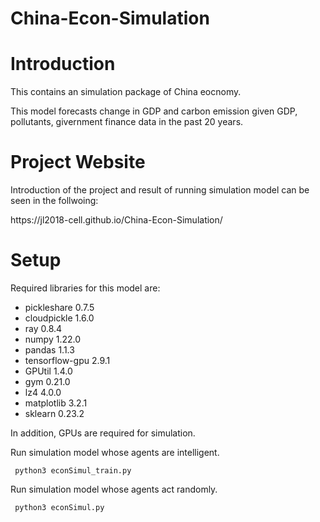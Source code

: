 # China-Econ-Simulation
<h1> Introduction </h1>
<p> This contains an simulation package of China eocnomy. </p>
<p> This model forecasts change in GDP and carbon emission given GDP, pollutants, givernment finance data in the past 20 years. </p>

<h1> Project Website </h1>
<p> Introduction of the project and result of running simulation model can be seen in the follwoing: </p>
<p> https://jl2018-cell.github.io/China-Econ-Simulation/ </p>

<h1> Setup </h1>
<p> Required libraries for this model are: </p>
<ul>
  <li> pickleshare 0.7.5 </li>
  <li> cloudpickle 1.6.0 </li>
  <li> ray 0.8.4 </li>
  <li> numpy 1.22.0 </li>
  <li> pandas 1.1.3 </li>
  <li> tensorflow-gpu 2.9.1 </li>
  <li> GPUtil 1.4.0 </li>
  <li> gym 0.21.0 </li>
  <li> lz4 4.0.0 </li>
  <li> matplotlib 3.2.1 </li>
  <li> sklearn 0.23.2 </li>
</ul>
<p> In addition, GPUs are required for simulation. </p>
<p> Run simulation model whose agents are intelligent. </p>
<code> python3 econSimul_train.py </code>
<p> Run simulation model whose agents act randomly. </p>
<code> python3 econSimul.py </code>
